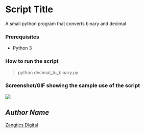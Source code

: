 # Script Title
<!--Remove the below lines and add yours -->
A small python program that converts binary and decimal

### Prerequisites
<!--Remove the below lines and add yours -->
- Python 3

### How to run the script
<!--Remove the below lines and add yours -->
> python decimal_to_binary.py

### Screenshot/GIF showing the sample use of the script
<!--Remove the below lines and add yours -->
![ ](https://github.com/Python-World/python-mini-projects/blob/master/projects/Decimal_to_binary_convertor_and_vice_versa/output.png)

## *Author Name*
<!--Remove the below lines and add yours -->
[Zangtics Digital](https://zangticsdigital.com/)

